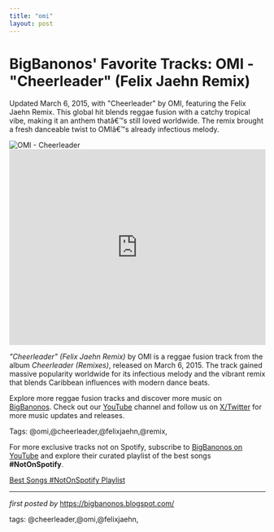 ```yaml
---
title: "omi"
layout: post
---
```

<!-- Post Title -->
<h1 >BigBanonos' Favorite Tracks: OMI - "Cheerleader" (Felix Jaehn Remix)</h1> <!-- Introductory Text -->
<p >Updated March 6, 2015, with "Cheerleader" by OMI, featuring the Felix Jaehn Remix. This global hit blends reggae fusion with a catchy tropical vibe, making it an anthem thatâ€™s still loved worldwide. The remix brought a fresh danceable twist to OMIâ€™s already infectious melody.</p> <!-- Featured Image -->
<div > <img src="https://i.ytimg.com/vi/jGflUbPQfW8/maxresdefault.jpg?sqp=-oaymwEmCIAKENAF8quKqQMa8AEB-AH-CYAC0AWKAgwIABABGGEgZShbMA8=&rs=AOn4CLBquu55z_sn7EnM6ExY-ltYn-B1eA" alt="OMI - Cheerleader" />
</div> <!-- YouTube Video Embed -->
<div > <iframe width="100%" height="385" src="https://www.youtube.com/embed/jGflUbPQfW8" title="OMI - Cheerleader (Felix Jaehn Remix) (Official Video) [Ultra Records]" frameborder="0" allow="accelerometer; autoplay; clipboard-write; encrypted-media; gyroscope; picture-in-picture; web-share" referrerpolicy="strict-origin-when-cross-origin" allowfullscreen></iframe>
</div> <!-- Song Information -->
<div > <p><em>"Cheerleader" (Felix Jaehn Remix)</em> by OMI is a reggae fusion track from the album <em>Cheerleader (Remixes)</em>, released on March 6, 2015. The track gained massive popularity worldwide for its infectious melody and the vibrant remix that blends Caribbean influences with modern dance beats.</p>
</div> <!-- Footer Links -->
<div > <p>Explore more reggae fusion tracks and discover more music on <a href="https://bigbanonos.blogspot.com/" target="_blank">BigBanonos</a>. Check out our <a href="https://www.youtube.com/@BigBanonos" target="_blank">YouTube</a> channel and follow us on <a href="https://x.com/bigbanonos" target="_blank">X/Twitter</a> for more music updates and releases.</p>
</div> <!-- Tags -->
<p >Tags: @omi,@cheerleader,@felixjaehn,@remix,</p>


<!--Subscribe and Playlist Links-->
<div>
    <p>For more exclusive tracks not on Spotify, subscribe to <a href="https://www.youtube.com/@BigBanonos" target="_blank">BigBanonos on YouTube</a> and explore their curated playlist of the best songs <strong>#NotOnSpotify</strong>.</p>
    <p><a href="https://www.youtube.com/playlist?list=PLtuNtuTatqI0kFahUCbtbfenC_ET5O_tr" target="_blank">Best Songs #NotOnSpotify Playlist<br /></a></p></div>

<hr />

<p><em>first posted by</em> <a href="https://bigbanonos.blogspot.com/" rel="noopener" target="_new">https://bigbanonos.blogspot.com/</a></p>

<p>tags: @cheerleader,@omi,@felixjaehn,</p>
